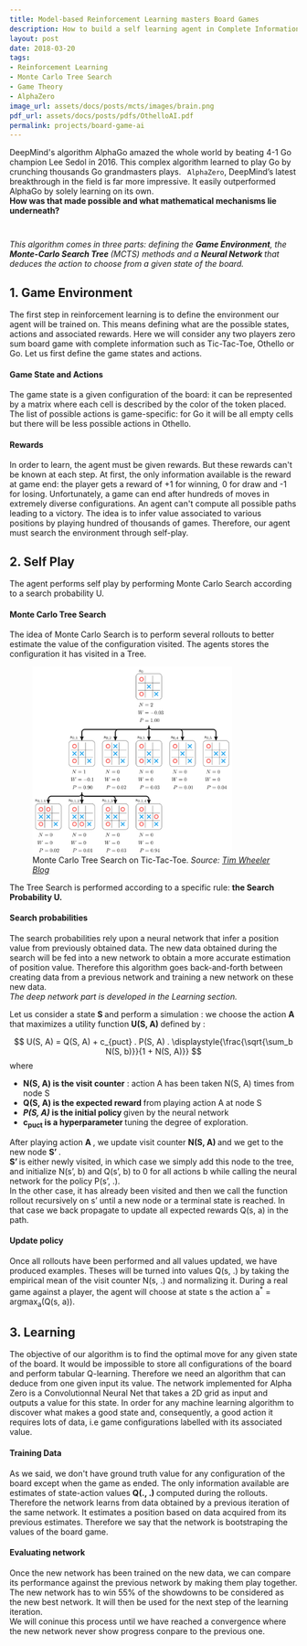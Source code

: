 ```yaml
---
title: Model-based Reinforcement Learning masters Board Games
description: How to build a self learning agent in Complete Information Board Games ?
layout: post
date: 2018-03-20
tags: 
- Reinforcement Learning
- Monte Carlo Tree Search 
- Game Theory 
- AlphaZero
image_url: assets/docs/posts/mcts/images/brain.png
pdf_url: assets/docs/posts/pdfs/OthelloAI.pdf
permalink: projects/board-game-ai
---
```


DeepMind's algorithm AlphaGo amazed the whole world by beating 4-1 Go champion Lee Sedol in 2016. This complex algorithm learned to play Go by crunching thousands Go grandmasters plays. <code class="highlighter-rouge"> AlphaZero</code>, DeepMind’s latest breakthrough in the field is far more impressive. It easily outperformed AlphaGo by solely learning on its own. 
<br> <b> How was that made possible and what mathematical mechanisms lie underneath? </b>

<p style="padding-top: 2em;"  > <em>This algorithm comes in three parts: defining the <b>Game Environment</b>, the <b>Monte-Carlo Search Tree </b> (MCTS) methods and a <b> Neural Network </b> that deduces the action to choose from a given state of the board. </em> </p>

## 1. Game Environment 
The first step in reinforcement learning is to define the environment our agent will be trained on. This means defining what are the possible states, actions and associated rewards. Here we will consider any two players zero sum board game with complete information such as Tic-Tac-Toe, Othello or Go. Let us first define the game states and actions. 

<h4> Game State and Actions </h4>
The game state is a given configuration of the board: it can be represented by a matrix where each cell is described by the color of the token placed.
The list of possible actions is game-specific: for Go it will be all empty cells but there will be less possible actions in Othello.

<h4> Rewards </h4>
In order to learn, the agent must be given rewards. But these rewards can't be known at each step. At first, the only information available is the reward at   game end: the player gets a reward of +1 for winning, 0 for draw and -1 for losing. Unfortunately, a game can end after hundreds of moves in extremely diverse configurations. An agent can't compute all possible paths leading to a victory. The idea is to infer value associated to various positions by playing hundred of thousands of games. Therefore, our agent must search the environment through self-play.

## 2. Self Play
The agent performs self play by performing Monte Carlo Search according to a search probability U. 

<h4>Monte Carlo Tree Search </h4>
The idea of Monte Carlo Search is to perform several rollouts to better estimate the value of the configuration visited.
The agents stores the configuration it has visited in a Tree.

<div class="row offset-3">
<figure>
  <img src="/assets/docs/posts/mcts/images/mcts.png" alt="Tree Search" style="width: 25em">
  <figcaption> Monte Carlo Tree Search on Tic-Tac-Toe. <em>  Source: <a href="http://tim.hibal.org/blog/alpha-zero-how-and-why-it-works/"> Tim Wheeler Blog </a> </em></figcaption>
</figure>
</div>

The Tree Search is performed according to a specific rule: <b> the Search Probability U. </b>

<h4>Search probabilities </h4>

The search probabilities rely upon a neural network that infer a position value from previously obtained data. The new data obtained during the search will be fed into a new network to obtain a more accurate estimation of position value. Therefore this algorithm goes back-and-forth between creating data from a previous network and training a new network on these new data. 
<br> <em> The deep network part is developed in the Learning section.</em>
<p>
Let us consider a state <b> S </b> and perform a simulation : we choose the action <b> A </b> that maximizes a utility function <b> U(S, A) </b> defined by : 

$$ U(S, A) = Q(S, A) + c_{puct} . P(S, A) . \displaystyle{\frac{\sqrt{\sum_b N(S, b)}}{1 + N(S, A)}} $$
where
<ul>
    <li> <b>N(S, A) is the visit counter</b> : action A has been taken N(S, A) times from node S </li>
    <li> <b>Q(S, A) is the expected reward </b> from playing action A at node S </li>
    <li> <b> <em> P(S, A) </em> is the initial policy </b> given by the neural network </li>
    <li> <b> c<sub>puct</sub> is a hyperparameter </b> tuning the degree of exploration. </li>
</ul>

<p>
After playing action <b> A </b>, we update visit counter <b> N(S, A) </b> and we get to the new node <b> S’ </b>. 
<br>
<b>S’ </b> is either newly visited, in which case we simply add this node to the tree, and initialize N(s’, b) and Q(s’, b) to 0 for all actions b while calling the neural network for the policy P(s’, .). 
<br>
In the other case, it has already been visited and then we call the function rollout recursively on s’ until a new node or a terminal state is reached. 
In that case we back propagate to update all expected rewards Q(s, a)  in the path.
</p>

<h4>Update policy</h4>
<p>
Once all rollouts have been performed and all values updated, we have produced examples. Theses will be turned into values Q(s, .) by taking the empirical mean of the visit counter N(s, .) and normalizing it. 
During a real game against a player, the agent will choose at state s the action a<sup>*</sup> = argmax<sub>a</sub>(Q(s, a)).
 </p>

<h2> 3. Learning </h2>

<p>
  The objective of our algorithm is to find the optimal move for any given state of the board. It would be impossible to store all configurations of the board and perform tabular Q-learning. Therefore we need an algorithm that can deduce from one given input its value. The network implemented for Alpha Zero is a Convolutionnal Neural Net that takes a 2D grid as input and outputs a value for this state. In order for any machine learning algorithm to discover what makes a good state and, consequently, a good action it requires lots of data, i.e game configurations labelled with its associated value.

</p>

<h4>Training Data </h4>
<p>
As we said, we don't have ground truth value for any configuration of the board except when the game as ended. The only information available are estimates of state-action values <b> Q(., .) </b> computed during the rollouts. Therefore the network learns from data obtained by a previous iteration of the same network. It estimates a position based on data acquired from its previous estimates. Therefore we say that the network is bootstraping the values of the board game.
</p>

<h4>Evaluating network </h4>
<p>
Once the new network has been trained on the new data, we can compare its performance against the previous network by making them play together.
The new network has to win 55% of the showdowns to be considered as the new best network.  It will then be used for the next step of the learning iteration.
<br>
We will coninue this process until we have reached a convergence where the new network never show progress conpare to the previous one.
</p>